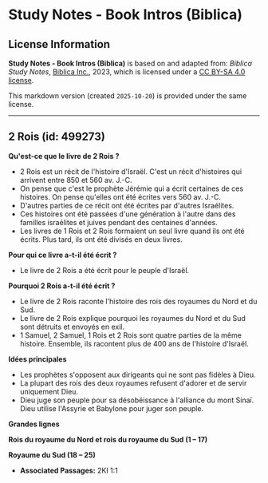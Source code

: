 # Study Notes - Book Intros (Biblica)

## License Information

**Study Notes - Book Intros (Biblica)** is based on and adapted from: _Biblica Study Notes_, [Biblica Inc.](https://www.biblica.com/), 2023, which is licensed under a [CC BY-SA 4.0 license](https://creativecommons.org/licenses/by-sa/4.0/legalcode.en).

This markdown version (created `2025-10-20`) is provided under the same license.



--------------------------------

## 2 Rois (id: 499273)

**Qu'est\-ce que le livre de 2 Rois ?**

* 2 Rois est un récit de l'histoire d'Israël. C'est un récit d'histoires qui arrivent entre 850 et 560 av. J.\-C.
* On pense que c'est le prophète Jérémie qui a écrit certaines de ces histoires. On pense qu'elles ont été écrites vers 560 av. J.\-C.
* D'autres parties de ce récit ont été écrites par d'autres Israélites.
* Ces histoires ont été passées d'une génération à l'autre dans des familles israélites et juives pendant des centaines d'années.
* Les livres de 1 Rois et 2 Rois formaient un seul livre quand ils ont été écrits. Plus tard, ils ont été divisés en deux livres.

**Pour qui ce livre a\-t\-il été écrit ?**

* Le livre de 2 Rois a été écrit pour le peuple d'Israël.

**Pourquoi 2 Rois a\-t\-il été écrit ?**

* Le livre de 2 Rois raconte l'histoire des rois des royaumes du Nord et du Sud.
* Le livre de 2 Rois explique pourquoi les royaumes du Nord et du Sud sont détruits et envoyés en exil.
* 1 Samuel, 2 Samuel, 1 Rois et 2 Rois sont quatre parties de la même histoire. Ensemble, ils racontent plus de 400 ans de l'histoire d'Israël.

**Idées principales**

* Les prophètes s'opposent aux dirigeants qui ne sont pas fidèles à Dieu.
* La plupart des rois des deux royaumes refusent d'adorer et de servir uniquement Dieu.
* Dieu juge son peuple pour sa désobéissance à l'alliance du mont Sinaï. Dieu utilise l'Assyrie et Babylone pour juger son peuple.

**Grandes lignes**

**Rois du royaume du Nord et rois du royaume du Sud (1 – 17\)**

**Royaume du Sud (18 – 25\)**

* **Associated Passages:** 2KI 1:1

